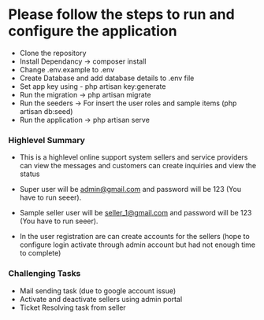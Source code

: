 # Please follow the steps to run and configure the application

- Clone the repository
- Install Dependancy -> composer install
- Change .env.example to .env
- Create Database and add database details to .env file
- Set app key using - php artisan key:generate
- Run the migration -> php artisan migrate
- Run the seeders -> For insert the user roles and sample items (php artisan db:seed)
- Run the application -> php artisan serve
    
### Highlevel Summary
- This is a highlevel online support system sellers and service providers can view the messages and customers can create inquiries and view the status

- Super user will be admin@gmail.com and password will be 123 (You have to run seeer).
- Sample seller user will be seller_1@gmail.com and password will be 123 (You have to run seeer).

- In the user registration are can create accounts for the sellers (hope to configure login activate through admin account but had not enough time to complete)

### Challenging Tasks
- Mail sending task (due to google account issue)
- Activate and deactivate sellers using admin portal
- Ticket Resolving task from seller